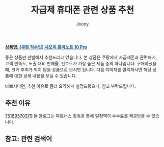 ﻿---
layout: post
title:  "자급제 휴대폰 관련 상품 추천"
author: Joony
categories: [  ]
tags: []
image:  
description: "쿠팡에서 자급제 휴대폰 관련 상품으로 가장 판매율 높은 제품 중 하나입니다."
---

<a href="https://link.coupang.com/re/AFFSDP?lptag=AF4928167&pageKey=5358211379&itemId=7900162693&vendorItemId=75189570379&traceid=V0-183-248c7a3c6f2ec525"><b>상품명: <font color='#01579B'>[쿠팡 직수입] 샤오미 홍미노트 10 Pro</font></b></a>

좋은 상품만 선별해서 추천드리고 있습니다.
본 상품은 쿠팡에서 자급제폰과 관련해서, 고객 만족도, 노출 대비 판매율, 선호도가 가장 높은 제품 중의 하나입니다.
구매하셨을 때, 크게 후회가 되지 않을 상품으로 보시면 됩니다. 
다음 이미지를 클릭하시면 해당 상품에 대한 상세 내용을 보실 수 있습니다.

바쁘시다면, 추천 이유로 좀더 요약해서 설명드렸으니, 참고 부탁드립니다.

## 추천 이유 

<a href="https://link.coupang.com/re/AFFSDP?lptag=AF4928167&pageKey=5358211379&itemId=7900162693&vendorItemId=75189570379&traceid=V0-183-248c7a3c6f2ec525">75189570379</a>
본 블로그는 파트너스 활동을 통해 일정액의 수수료를 제공받을 수 있습니다.

## 참고: 관련 검색어    

